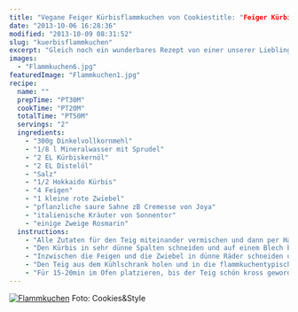 ```yaml
---
title: "Vegane Feiger Kürbisflammkuchen von Cookiestitle: "Feiger Kürbisflammkuchen von Cookies&Style"Style"
date: "2013-10-06 16:28:36"
modified: "2013-10-09 08:31:52"
slug: "kuerbisflammkuchen"
excerpt: "Gleich noch ein wunderbares Rezept von einer unserer LieblingsköchInnen! Cookies&Style beehrt uns mit einem leckeren Flammkuchen mit Kürbis und Feigen."
images:
  - "Flammkuchen6.jpg"
featuredImage: "Flammkuchen1.jpg"
recipe:
  name: ""
  prepTime: "PT30M"
  cookTime: "PT20M"
  totalTime: "PT50M"
  servings: "2"
  ingredients:
    - "300g Dinkelvollkornmehl"
    - "1/8 l Mineralwasser mit Sprudel"
    - "2 EL Kürbiskernöl"
    - "2 EL Distelöl"
    - "Salz"
    - "1/2 Hokkaido Kürbis"
    - "4 Feigen"
    - "1 kleine rote Zwiebel"
    - "pflanzliche saure Sahne zB Cremesse von Joya"
    - "italienische Kräuter von Sonnentor"
    - "einige Zweige Rosmarin"
  instructions:
    - "Alle Zutaten für den Teig miteinander vermischen und dann per Hand gut durchkneten. Danach in den Kühlschrank stellen."
    - "Den Kürbis in sehr dünne Spalten schneiden und auf einem Blech bei 180 Grad für etwa 15 Minuten vorgaren (Ofen danach nicht abstellen)."
    - "Inzwischen die Feigen und die Zwiebel in dünne Räder schneiden und beiseite stellen."
    - "Den Teig aus dem Kühlschrank holen und in die flammkuchentypische Form ausrollen. Großzügig mit Cremesse bestreichen und mit den Kräutern würzen. Dann die vorgegarten Kürbisstücke darauf platzieren, darüber die Feigen verteilen und noch etwas Zwiebel und Rosmarinnadeln drüberstreuen."
    - "Für 15-20min im Ofen platzieren, bis der Teig schön kross geworden ist."
---
```


[![Flammkuchen](https://www.veganblatt.com/i/Flammkuchen6.jpg)](https://www.veganblatt.com/i/Flammkuchen6.jpg) Foto: Cookies&Style